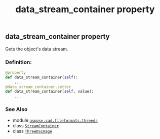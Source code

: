 ﻿---
title: data_stream_container property
second_title: Aspose.CAD for Python via .NET API References
description: 
type: docs
weight: 150
url: /python-net/aspose.cad.fileformats.threeds/threedsimage/data_stream_container/
is_root: false
---

## data_stream_container property


Gets the object's data stream.
### Definition:
```python
@property
def data_stream_container(self):
    ...
@data_stream_container.setter
def data_stream_container(self, value):
    ...
```

### See Also
* module [`aspose.cad.fileformats.threeds`](../../)
* class [`StreamContainer`](/cad/python-net/aspose.cad/streamcontainer)
* class [`ThreeDSImage`](/cad/python-net/aspose.cad.fileformats.threeds/threedsimage)
